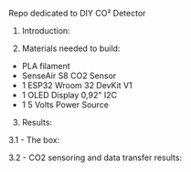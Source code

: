 Repo dedicated to DIY CO² Detector

1. Introduction:   


2. Materials needed to build:
- PLA filament
- SenseAir S8 CO2 Sensor
- 1 ESP32 Wroom 32 DevKit V1
- 1 OLED Display 0,92" I2C
- 1 5 Volts Power Source

3. Results:

3.1 - The box:

3.2 - CO2 sensoring and data transfer results:
